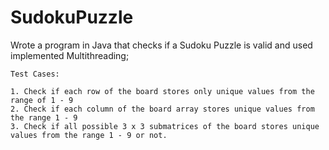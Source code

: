 # SudokuPuzzle

Wrote a program in Java that checks if a Sudoku Puzzle is valid and used implemented Multithreading;

    
    Test Cases: 

    1. Check if each row of the board stores only unique values from the range of 1 - 9
    2. Check if each column of the board array stores unique values from the range 1 - 9
    3. Check if all possible 3 x 3 submatrices of the board stores unique values from the range 1 - 9 or not.
